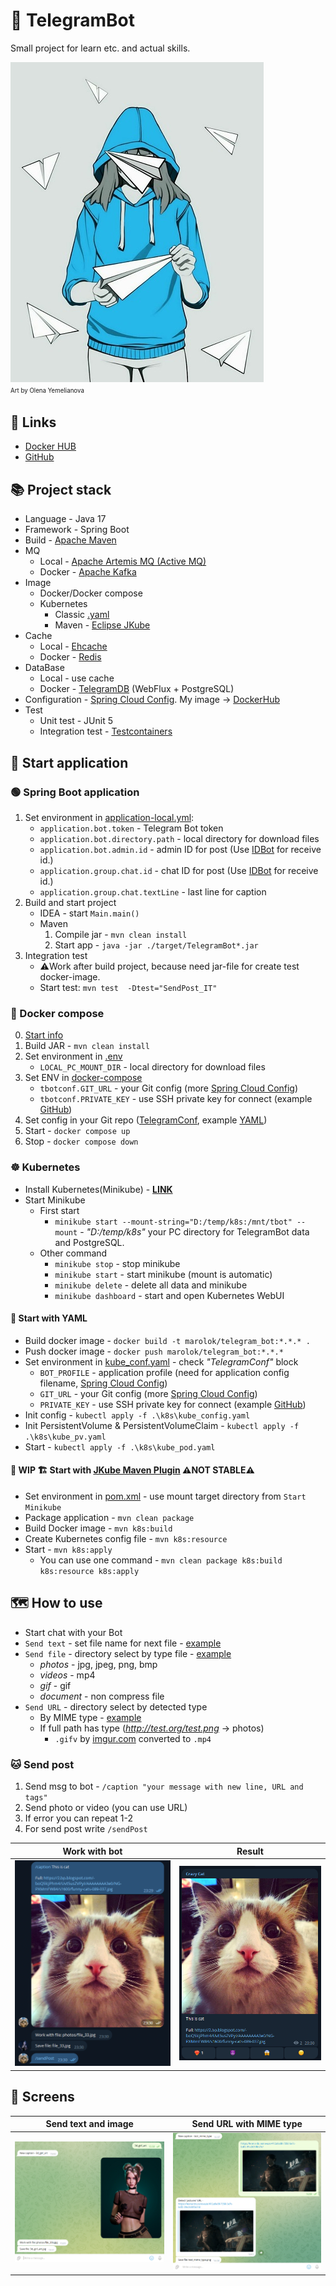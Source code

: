 # 🤖 TelegramBot
Small project for learn etc. and actual skills.

<img src="./src/main/resources/img/telegram.jpg" width="" height="512" alt="Art by Olena Yemelianova"/></br><sup><sub>Art by Olena Yemelianova</sub></sup>


## 🔗 Links
* [Docker HUB](https://hub.docker.com/repository/docker/marolok/telegram_bot/general)
* [GitHub](https://github.com/PavelBocharov/TelegramBot)

## 📚 Project stack
- Language - Java 17
- Framework - Spring Boot
- Build - [Apache Maven](https://maven.apache.org/)
- MQ
  - Local - [Apache Artemis MQ (Active MQ)](https://activemq.apache.org/components/artemis/)
  - Docker - [Apache Kafka](https://kafka.apache.org/)
- Image
  - Docker/Docker compose
  - Kubernetes
    - Classic [.yaml](https://kubernetes.io/docs/home/)
    - Maven - [Eclipse JKube](https://www.eclipse.org/jkube/)
- Cache
  - Local - [Ehcache](https://www.ehcache.org/)
  - Docker - [Redis](https://redis.io/)
- DataBase
  - Local - use cache
  - Docker - [TelegramDB](https://github.com/PavelBocharov/TelegramDB) (WebFlux + PostgreSQL)
- Configuration - [Spring Cloud Config](https://docs.spring.io/spring-cloud-config/docs/current/reference/html/). My image -> [DockerHub](https://hub.docker.com/repository/docker/marolok/telegram_conf/general)
- Test
  - Unit test - JUnit 5
  - Integration test - [Testcontainers](https://www.testcontainers.org/)

## 🚀 Start application
### 🟢 Spring Boot application
1) Set environment in [application-local.yml](./src/main/resources/application-local.yml):
   - `application.bot.token` - Telegram Bot token
   - `application.bot.directory.path` - local directory for download files
   - `application.bot.admin.id` - admin ID for post (Use [IDBot](https://t.me/username_to_id_bot) for receive id.)
   - `application.group.chat.id` - chat ID for post (Use [IDBot](https://t.me/username_to_id_bot) for receive id.)
   - `application.group.chat.textLine` - last line for caption
2) Build and start project
   - IDEA - start `Main.main()`
   - Maven
     1) Compile jar - `mvn clean install`
     2) Start app - `java -jar ./target/TelegramBot*.jar`
3) Integration test
   -  ⚠️Work after build project, because need jar-file for create test docker-image.
   - Start test: `mvn test  -Dtest="SendPost_IT"`

### 🚢 Docker compose
0) [Start info](https://www.baeldung.com/ops/docker-compose)
1) Build JAR - `mvn clean install`
2) Set environment in [.env](./.env)
    - `LOCAL_PC_MOUNT_DIR` - local directory for download files
3) Set ENV in [docker-compose](./docker-compose.yml)
   - `tbotconf.GIT_URL` - your Git config (more [Spring Cloud Config](https://docs.spring.io/spring-cloud-config/docs/current/reference/html/))
   - `tbotconf.PRIVATE_KEY` - use SSH private key for connect (example [GitHub](https://docs.github.com/en/authentication/connecting-to-github-with-ssh/adding-a-new-ssh-key-to-your-github-account))
4) Set config in your Git repo ([TelegramConf](https://github.com/PavelBocharov/TelegramConf/blob/main/telegram-bot-image.yml), example [YAML](./src/main/resources/example.yaml))
5) Start - `docker compose up`
4) Stop - `docker compose down`

### ☸️ Kubernetes
* Install Kubernetes(Minikube) - **[LINK](https://kubernetes.io/ru/docs/setup/learning-environment/minikube/)**
* Start Minikube
  * First start 
    * `minikube start --mount-string="D:/temp/k8s:/mnt/tbot" --mount` - *"D:/temp/k8s"* your PC directory for TelegramBot data and PostgreSQL.
  * Other command
    * `minikube stop` - stop minikube
    * `minikube start` - start minikube (mount is automatic)
    * `minikube delete` - delete all data and minikube
    * `minikube dashboard` - start and open Kubernetes WebUI

#### 📗 Start with YAML
* Build docker image - `docker build -t marolok/telegram_bot:*.*.* .`
* Push docker image - `docker push marolok/telegram_bot:*.*.*`
* Set environment in [kube_conf.yaml](./k8s/kube_config.yaml) - check _"TelegramConf"_ block
  * `BOT_PROFILE` - application profile (need for application config filename, [Spring Cloud Config](https://docs.spring.io/spring-cloud-config/docs/current/reference/html/))
  * `GIT_URL` - your Git config (more [Spring Cloud Config](https://docs.spring.io/spring-cloud-config/docs/current/reference/html/))
  * `PRIVATE_KEY` - use SSH private key for connect (example [GitHub](https://docs.github.com/en/authentication/connecting-to-github-with-ssh/adding-a-new-ssh-key-to-your-github-account))
* Init config - `kubectl apply -f .\k8s\kube_config.yaml`
* Init PersistentVolume & PersistentVolumeClaim - `kubectl apply -f .\k8s\kube_pv.yaml`
* Start - `kubectl apply -f .\k8s\kube_pod.yaml`

#### 🚧 WIP 🏗️ Start with [JKube Maven Plugin](https://www.eclipse.org/jkube/) ⚠️NOT STABLE⚠️
* Set environment in [pom.xml](./pom.xml) - use mount target directory from `Start Minikube`
* Package application - `mvn clean package`
* Build Docker image - `mvn k8s:build`
* Create Kubernetes config file - `mvn k8s:resource`
* Start - `mvn k8s:apply`
  * You can use one command - `mvn clean package k8s:build k8s:resource k8s:apply`

## 🗺️ How to use
- Start chat with your Bot
- `Send text` - set file name for next file - [example](#-send-text-and-image)
- `Send file` - directory select by type file - [example](#-send-text-and-image)
  - _photos_ - jpg, jpeg, png, bmp
  - _videos_ - mp4
  - _gif_ - gif
  - _document_ -  non compress file
- `Send URL` - directory select by detected type
  - By MIME type - [example](#-send-url-with-mime-type)
  - If full path has type (_http://test.org/test.png_ -> photos)
    - `.gifv` by [imgur.com](https://imgur.com/) converted to `.mp4`
### 🐱 Send post
1) Send msg to bot - `/caption "your message with new line, URL and tags"`
2) Send photo or video (you can use URL)
3) If error you can repeat 1-2
4) For send post write `/sendPost`

|                   Work with bot                    |                       Result                       |
|:--------------------------------------------------:|:--------------------------------------------------:|
| ![screen_3](./src/main/resources/img/screen_3.png) | ![screen_4](./src/main/resources/img/screen_4.png) |

## 🎴 Screens
|                Send text and image                 |                 Send URL with MIME type                 |
|----------------------------------------------------|:-------------------------------------------------------:|
| ![screen_1](./src/main/resources/img/screen_1.png) |   ![screen_2](./src/main/resources/img/screen_2.png)    |

